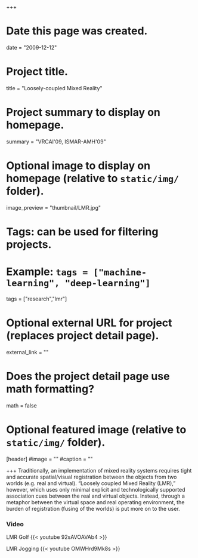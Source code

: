 +++
# Date this page was created.
date = "2009-12-12"

# Project title.
title = "Loosely-coupled Mixed Reality"

# Project summary to display on homepage.
summary = "VRCAI'09, ISMAR-AMH'09"

# Optional image to display on homepage (relative to `static/img/` folder).
image_preview = "thumbnail/LMR.jpg"

# Tags: can be used for filtering projects.
# Example: `tags = ["machine-learning", "deep-learning"]`
tags = ["research","lmr"]

# Optional external URL for project (replaces project detail page).
external_link = ""

# Does the project detail page use math formatting?
math = false

# Optional featured image (relative to `static/img/` folder).
[header]
#image = ""
#caption = ""

+++
Traditionally, an implementation of mixed reality systems requires tight and accurate spatial/visual registration between the objects from two worlds (e.g. real and virtual). “Loosely coupled Mixed Reality (LMR),” however, which uses only minimal explicit and technologically supported association cues between the real and virtual objects. Instead, through a metaphor between the virtual space and real operating environment, the burden of registration (fusing of the worlds) is put more on to the user.

### Video
LMR Golf
{{< youtube 92sAVOAVAb4 >}}

LMR Jogging
{{< youtube OMWHrd9Mk8s >}}
